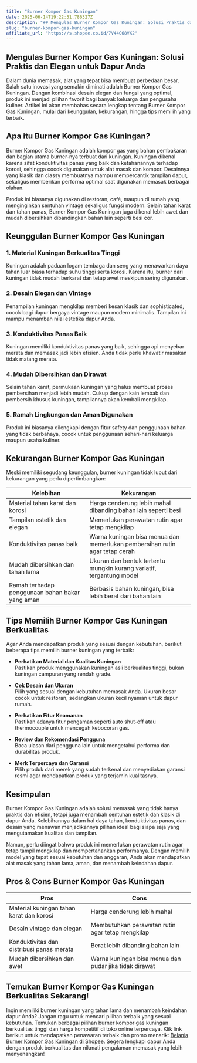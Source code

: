 ```yaml
---
title: "Burner Kompor Gas Kuningan"
date: 2025-06-14T19:22:51.786327Z
description: "## Mengulas Burner Kompor Gas Kuningan: Solusi Praktis dan Elegan untuk Dapur Anda..."
slug: "burner-kompor-gas-kuningan"
affiliate_url: "https://s.shopee.co.id/7V44C68VX2"
---
```

## Mengulas Burner Kompor Gas Kuningan: Solusi Praktis dan Elegan untuk Dapur Anda

Dalam dunia memasak, alat yang tepat bisa membuat perbedaan besar. Salah satu inovasi yang semakin diminati adalah Burner Kompor Gas Kuningan. Dengan kombinasi desain elegan dan fungsi yang optimal, produk ini menjadi pilihan favorit bagi banyak keluarga dan pengusaha kuliner. Artikel ini akan membahas secara lengkap tentang Burner Kompor Gas Kuningan, mulai dari keunggulan, kekurangan, hingga tips memilih yang terbaik.

## Apa itu Burner Kompor Gas Kuningan?

Burner Kompor Gas Kuningan adalah kompor gas yang bahan pembakaran dan bagian utama burner-nya terbuat dari kuningan. Kuningan dikenal karena sifat konduktivitas panas yang baik dan ketahanannya terhadap korosi, sehingga cocok digunakan untuk alat masak dan kompor. Desainnya yang klasik dan classy membuatnya mampu mempercantik tampilan dapur, sekaligus memberikan performa optimal saat digunakan memasak berbagai olahan.

Produk ini biasanya digunakan di restoran, café, maupun di rumah yang menginginkan sentuhan vintage sekaligus fungsi modern. Selain tahan karat dan tahan panas, Burner Kompor Gas Kuningan juga dikenal lebih awet dan mudah dibersihkan dibandingkan bahan lain seperti besi cor.

## Keunggulan Burner Kompor Gas Kuningan

### 1. Material Kuningan Berkualitas Tinggi

Kuningan adalah paduan logam tembaga dan seng yang menawarkan daya tahan luar biasa terhadap suhu tinggi serta korosi. Karena itu, burner dari kuningan tidak mudah berkarat dan tetap awet meskipun sering digunakan.

### 2. Desain Elegan dan Vintage

Penampilan kuningan mengkilap memberi kesan klasik dan sophisticated, cocok bagi dapur bergaya vintage maupun modern minimalis. Tampilan ini mampu menambah nilai estetika dapur Anda.

### 3. Konduktivitas Panas Baik

Kuningan memiliki konduktivitas panas yang baik, sehingga api menyebar merata dan memasak jadi lebih efisien. Anda tidak perlu khawatir masakan tidak matang merata.

### 4. Mudah Dibersihkan dan Dirawat

Selain tahan karat, permukaan kuningan yang halus membuat proses pembersihan menjadi lebih mudah. Cukup dengan kain lembab dan pembersih khusus kuningan, tampilannya akan kembali mengkilap.

### 5. Ramah Lingkungan dan Aman Digunakan

Produk ini biasanya dilengkapi dengan fitur safety dan penggunaan bahan yang tidak berbahaya, cocok untuk penggunaan sehari-hari keluarga maupun usaha kuliner.

## Kekurangan Burner Kompor Gas Kuningan

Meski memiliki segudang keunggulan, burner kuningan tidak luput dari kekurangan yang perlu dipertimbangkan:

| Kelebihan                                              | Kekurangan                                                        |
|--------------------------------------------------------|-----------------------------------------------------------------|
| Material tahan karat dan korosi                       | Harga cenderung lebih mahal dibanding bahan lain seperti besi     |
| Tampilan estetik dan elegan                            | Memerlukan perawatan rutin agar tetap mengkilap                   |
| Konduktivitas panas baik                               | Warna kuningan bisa menua dan memerlukan pembersihan rutin agar tetap cerah |
| Mudah dibersihkan dan tahan lama                      | Ukuran dan bentuk tertentu mungkin kurang variatif, tergantung model |
| Ramah terhadap penggunaan bahan bakar yang aman       | Berbasis bahan kuningan, bisa lebih berat dari bahan lain            |

## Tips Memilih Burner Kompor Gas Kuningan Berkualitas

Agar Anda mendapatkan produk yang sesuai dengan kebutuhan, berikut beberapa tips memilih burner kuningan yang terbaik:

- **Perhatikan Material dan Kualitas Kuningan**  
Pastikan produk menggunakan kuningan asli berkualitas tinggi, bukan kuningan campuran yang rendah grade.

- **Cek Desain dan Ukuran**  
Pilih yang sesuai dengan kebutuhan memasak Anda. Ukuran besar cocok untuk restoran, sedangkan ukuran kecil nyaman untuk dapur rumah.

- **Perhatikan Fitur Keamanan**  
Pastikan adanya fitur pengaman seperti auto shut-off atau thermocouple untuk mencegah kebocoran gas.

- **Review dan Rekomendasi Pengguna**  
Baca ulasan dari pengguna lain untuk mengetahui performa dan durabilitas produk.

- **Merk Terpercaya dan Garansi**  
Pilih produk dari merek yang sudah terkenal dan menyediakan garansi resmi agar mendapatkan produk yang terjamin kualitasnya.

## Kesimpulan

Burner Kompor Gas Kuningan adalah solusi memasak yang tidak hanya praktis dan efisien, tetapi juga menambah sentuhan estetik dan klasik di dapur Anda. Kelebihannya dalam hal daya tahan, konduktivitas panas, dan desain yang menawan menjadikannya pilihan ideal bagi siapa saja yang mengutamakan kualitas dan tampilan.

Namun, perlu diingat bahwa produk ini memerlukan perawatan rutin agar tetap tampil mengkilap dan mempertahankan performanya. Dengan memilih model yang tepat sesuai kebutuhan dan anggaran, Anda akan mendapatkan alat masak yang tahan lama, aman, dan menambah keindahan dapur.

## Pros & Cons Burner Kompor Gas Kuningan

| Pros                                            | Cons                                               |
|------------------------------------------------|-----------------------------------------------------|
| Material kuningan tahan karat dan korosi       | Harga cenderung lebih mahal                         |
| Desain vintage dan elegan                      | Membutuhkan perawatan rutin agar tetap mengkilap  |
| Konduktivitas dan distribusi panas merata     | Berat lebih dibanding bahan lain                   |
| Mudah dibersihkan dan awet                     | Warna kuningan bisa menua dan pudar jika tidak dirawat |

## Temukan Burner Kompor Gas Kuningan Berkualitas Sekarang!

Ingin memiliki burner kuningan yang tahan lama dan menambah keindahan dapur Anda? Jangan ragu untuk mencari pilihan terbaik yang sesuai kebutuhan. Temukan berbagai pilihan burner kompor gas kuningan berkualitas tinggi dan harga kompetitif di toko online terpercaya. Klik link berikut untuk mendapatkan penawaran terbaik dan promo menarik: [Belanja Burner Kompor Gas Kuningan di Shopee](https://s.shopee.co.id/7V44C68VX2). Segera lengkapi dapur Anda dengan produk berkualitas dan nikmati pengalaman memasak yang lebih menyenangkan!
